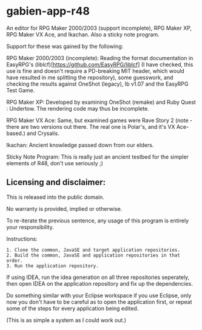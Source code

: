 # gabien-app-r48

An editor for RPG Maker 2000/2003 (support incomplete), RPG Maker XP, RPG Maker VX Ace, and Ikachan. Also a sticky note program.

Support for these was gained by the following:

RPG Maker 2000/2003 (incomplete): Reading the format documentation in EasyRPG's (liblcf)[https://github.com/EasyRPG/liblcf]
 (I have checked, this use is fine and doesn't require a PD-breaking MIT header, which would have resulted in me splitting the repository),
 some guesswork, and checking the results against OneShot (legacy), Ib v1.07 and the EasyRPG Test Game.

RPG Maker XP: Developed by examining OneShot (remake) and Ruby Quest : Undertow. The rendering code may thus be incomplete.

RPG Maker VX Ace: Same, but examined games were Rave Story 2 (note - there are two versions out there. The real one is Polar's, and it's VX Ace-based.) and Crysalis.

Ikachan: Ancient knowledge passed down from our elders.

Sticky Note Program: This is really just an ancient testbed for the simpler elements of R48, don't use seriously ;)

## Licensing and disclaimer:

This is released into the public domain.

No warranty is provided, implied or otherwise.

To re-iterate the previous sentence, any usage of this program is entirely your responsibility.

Instructions:

    1. Clone the common, JavaSE and target application repositories.
    2. Build the common, JavaSE and application repositories in that order.
    3. Run the application repository.

If using IDEA, run the idea generation on all three repositories seperately,
 then open IDEA on the application repository and fix up the dependencies.

Do something similar with your Eclipse workspace if you use Eclipse,
 only now you don't have to be careful as to open the application first,
 or repeat some of the steps for every application being edited.

(This is as simple a system as I could work out.)
